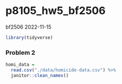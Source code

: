 p8105_hw5_bf2506
================
bf2506
2022-11-15

``` r
library(tidyverse)
```

### Problem 2

``` r
homi_data = 
  read.csv("./data/homicide-data.csv") %>%
  janitor::clean_names()
```

